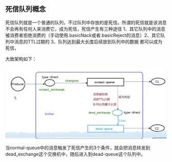 ## 死信队列概念

死信队列就是一个普通的队列，不过队列中存放的是死信。所谓的死信就是该消息不会再有任何人来消费它，成为死信，死信产生有三种途径 1、其它队列中的消息被消费者拒绝消费的（手动使用.basicNack或者.basicReject的消息）2、其它队列中消息的TTL过期的 3、队列达到最大长度后续放到队列中的数据 都可以成为死信，



大致架构如下：

![avatar](../../images/WechatIMG501.jpeg)

当normal-queue中的消息触发了死信产生的3个条件，就会把消息转发到dead_exchange这个交换机中，随后进入到dead-queue这个队列中。
